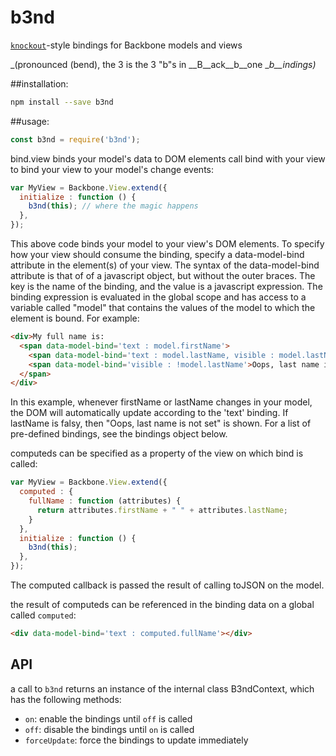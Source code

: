 # b3nd
 [`knockout`](http://knockoutjs.com/)-style bindings for Backbone models and views

_(pronounced (bend), the 3 is the 3 "b"s in __B__ack__b__one __b__indings)_

##installation:
```sh
npm install --save b3nd
```

##usage:
```js
const b3nd = require('b3nd');
```
bind.view binds your model's data to DOM elements
call bind with your view to bind your view to your model's change events:
```js
var MyView = Backbone.View.extend({
  initialize : function () {
    b3nd(this); // where the magic happens
  },
});
```
This above code binds your model to your view's DOM elements.
To specify how your view should consume the binding, specify a data-model-bind
attribute in the element(s) of your view. The syntax of the data-model-bind attribute
is that of of a javascript object, but without the outer braces. The key is the name
of the binding, and the value is a javascript expression. The binding expression is
evaluated in the global scope and has access to a variable called "model" that
contains the values of the model to which the element is bound. For example:

```html
<div>My full name is:
  <span data-model-bind='text : model.firstName'>
    <span data-model-bind='text : model.lastName, visible : model.lastName'>
    <span data-model-bind='visible : !model.lastName'>Oops, last name is not set</span>
  </span>
</div>
```

In this example, whenever firstName or lastName changes in your model, the DOM
will automatically update according to the 'text' binding. If lastName is falsy,
then "Oops, last name is not set" is shown. For a list of pre-defined bindings,
see the bindings object below.

computeds can be specified as a property of the view on which bind is called:

```js
var MyView = Backbone.View.extend({
  computed : {
    fullName : function (attributes) {
      return attributes.firstName + " " + attributes.lastName;
    }
  },
  initialize : function () {
    b3nd(this);
  },
});
```

The computed callback is passed the result of calling toJSON on the model.

the result of computeds can be referenced in the binding data on a global called `computed`:
```html
<div data-model-bind='text : computed.fullName'></div>
```

## API
a call to `b3nd` returns an instance of the internal class B3ndContext, which has the following methods:

* `on`: enable the bindings until `off` is called
* `off`: disable the bindings until `on` is called
* `forceUpdate`: force the bindings to update immediately
